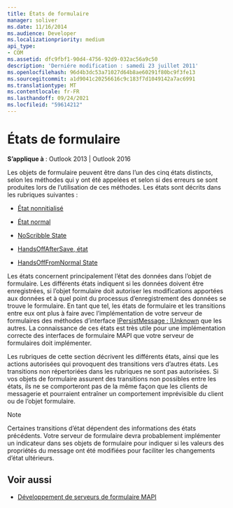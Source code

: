 ```yaml
---
title: États de formulaire
manager: soliver
ms.date: 11/16/2014
ms.audience: Developer
ms.localizationpriority: medium
api_type:
- COM
ms.assetid: dfc9fbf1-90d4-4756-92d9-032ac56a9c50
description: 'Derniére modification : samedi 23 juillet 2011'
ms.openlocfilehash: 96d4b3dc53a71027d64b8ae60291f80bc9f3fe13
ms.sourcegitcommit: a1d9041c20256616c9c183f7d1049142a7ac6991
ms.translationtype: MT
ms.contentlocale: fr-FR
ms.lasthandoff: 09/24/2021
ms.locfileid: "59614212"
---
```

# <a name="form-states"></a>États de formulaire

**S’applique à** : Outlook 2013 | Outlook 2016 
  
Les objets de formulaire peuvent être dans l’un des cinq états distincts, selon les méthodes qui y ont été appelées et selon si des erreurs se sont produites lors de l’utilisation de ces méthodes. Les états sont décrits dans les rubriques suivantes :
  
- [État nonnitialisé](uninitialized-state.md)
    
- [État normal](normal-state.md)
    
- [NoScribble State](noscribble-state.md)
    
- [HandsOffAfterSave, état](handsoffaftersave-state.md)
    
- [HandsOffFromNormal State](handsofffromnormal-state.md)
    
Les états concernent principalement l’état des données dans l’objet de formulaire. Les différents états indiquent si les données doivent être enregistrées, si l’objet formulaire doit autoriser les modifications apportées aux données et à quel point du processus d’enregistrement des données se trouve le formulaire. En tant que tel, les états de formulaire et les transitions entre eux ont plus à faire avec l’implémentation de votre serveur de formulaires des méthodes d’interface [IPersistMessage : IUnknown](ipersistmessageiunknown.md) que les autres. La connaissance de ces états est très utile pour une implémentation correcte des interfaces de formulaire MAPI que votre serveur de formulaires doit implémenter. 
  
Les rubriques de cette section décrivent les différents états, ainsi que les actions autorisées qui provoquent des transitions vers d’autres états. Les transitions non répertoriées dans les rubriques ne sont pas autorisées. Si vos objets de formulaire assurent des transitions non possibles entre les états, ils ne se comporteront pas de la même façon que les clients de messagerie et pourraient entraîner un comportement imprévisible du client ou de l’objet formulaire.
  
> [!NOTE]
> Certaines transitions d’état dépendent des informations des états précédents. Votre serveur de formulaire devra probablement implémenter un indicateur dans ses objets de formulaire pour indiquer si les valeurs des propriétés du message ont été modifiées pour faciliter les changements d’état ultérieurs. 
  
## <a name="see-also"></a>Voir aussi

- [Développement de serveurs de formulaire MAPI](developing-mapi-form-servers.md)

